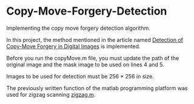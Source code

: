 # Copy-Move-Forgery-Detection
 Implementing the copy move forgery detection algorithm.
 
 In this project, the method mentioned in the article named [Detection of Copy-Move Forgery in Digital Images](http://www.ws.binghamton.edu/fridrich/Research/copymove.pdf) is implemented.
 
 
Before you run the copyMove.m file, you must update the path of the original image and the mask image to be used on lines 4 and 5.

Images to be used for detection must be 256 * 256 in size.

The previously written function of the matlab programming platform was used for zigzag scanning [zigzag.m](https://www.mathworks.com/matlabcentral/fileexchange/15317-zigzag-scan).
 

